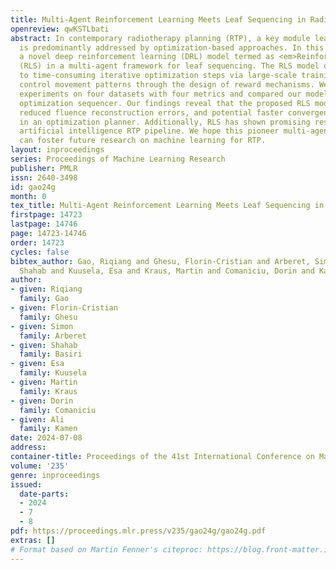 ```yaml
---
title: Multi-Agent Reinforcement Learning Meets Leaf Sequencing in Radiotherapy
openreview: qwKSTLbati
abstract: In contemporary radiotherapy planning (RTP), a key module leaf sequencing
  is predominantly addressed by optimization-based approaches. In this paper, we propose
  a novel deep reinforcement learning (DRL) model termed as <em>Reinforced Leaf Sequencer</em>
  (RLS) in a multi-agent framework for leaf sequencing. The RLS model offers improvements
  to time-consuming iterative optimization steps via large-scale training and can
  control movement patterns through the design of reward mechanisms. We have conducted
  experiments on four datasets with four metrics and compared our model with a leading
  optimization sequencer. Our findings reveal that the proposed RLS model can achieve
  reduced fluence reconstruction errors, and potential faster convergence when integrated
  in an optimization planner. Additionally, RLS has shown promising results in a full
  artificial intelligence RTP pipeline. We hope this pioneer multi-agent RL leaf sequencer
  can foster future research on machine learning for RTP.
layout: inproceedings
series: Proceedings of Machine Learning Research
publisher: PMLR
issn: 2640-3498
id: gao24g
month: 0
tex_title: Multi-Agent Reinforcement Learning Meets Leaf Sequencing in Radiotherapy
firstpage: 14723
lastpage: 14746
page: 14723-14746
order: 14723
cycles: false
bibtex_author: Gao, Riqiang and Ghesu, Florin-Cristian and Arberet, Simon and Basiri,
  Shahab and Kuusela, Esa and Kraus, Martin and Comaniciu, Dorin and Kamen, Ali
author:
- given: Riqiang
  family: Gao
- given: Florin-Cristian
  family: Ghesu
- given: Simon
  family: Arberet
- given: Shahab
  family: Basiri
- given: Esa
  family: Kuusela
- given: Martin
  family: Kraus
- given: Dorin
  family: Comaniciu
- given: Ali
  family: Kamen
date: 2024-07-08
address:
container-title: Proceedings of the 41st International Conference on Machine Learning
volume: '235'
genre: inproceedings
issued:
  date-parts:
  - 2024
  - 7
  - 8
pdf: https://proceedings.mlr.press/v235/gao24g/gao24g.pdf
extras: []
# Format based on Martin Fenner's citeproc: https://blog.front-matter.io/posts/citeproc-yaml-for-bibliographies/
---
```

